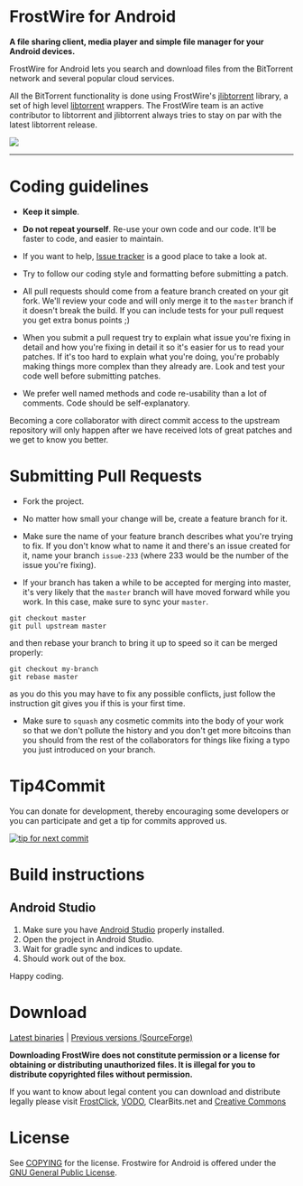 # FrostWire for Android

**A file sharing client, media player and simple file manager for your Android devices.**

FrostWire for Android lets you search and download files from the BitTorrent network and several popular cloud services.

All the BitTorrent functionality is done using FrostWire's [jlibtorrent](https://github.com/frostwire/frostwire-jlibtorrent) library, a set of high level [libtorrent](https://github.com/arvidn/libtorrent) wrappers. The FrostWire team is an active contributor to libtorrent and jlibtorrent always tries to stay on par with the latest libtorrent release.

![](http://i.imgur.com/U20h8cL.png)
- - -
# Coding guidelines

- **Keep it simple**.

- **Do not repeat yourself**. Re-use your own code and our code. It'll be faster to code, and easier to maintain.

- If you want to help, [Issue tracker](https://github.com/frostwire/frostwire-android/issues) is a good place to take a look at.

- Try to follow our coding style and formatting before submitting a patch.
 
- All pull requests should come from a feature branch created on your git fork. We'll review your code and will only merge it to the `master` branch if it doesn't break the build. If you can include tests for your pull request you get extra bonus points ;)

- When you submit a pull request try to explain what issue you're fixing in detail and how you're fixing in detail it so it's easier for us to read your patches.
  If it's too hard to explain what you're doing, you're probably making things more complex than they already are.
  Look and test your code well before submitting patches.

- We prefer well named methods and code re-usability than a lot of comments. Code should be self-explanatory.

Becoming a core collaborator with direct commit access to the upstream repository will only happen after we have received lots of great patches and we get to know you better.


# Submitting Pull Requests

- Fork the project.

- No matter how small your change will be, create a feature branch for it.

- Make sure the name of your feature branch describes what you're trying to fix. If you don't know what to name it and there's an issue created for it, name your branch `issue-233` (where 233 would be the number of the issue you're fixing).

- If your branch has taken a while to be accepted for merging into master, it's very likely that the `master` branch will have moved forward while you work. In this case, make sure to sync your `master`.
 
```
git checkout master
git pull upstream master
```
   and then rebase your branch to bring it up to speed so it can be merged properly:
```
git checkout my-branch
git rebase master
```
   as you do this you may have to fix any possible conflicts, just follow the instruction git gives you if this is your first time.

- Make sure to `squash` any cosmetic commits into the body of your work so that we don't pollute the history and you don't get more bitcoins than you should from the rest of the collaborators for things like fixing a typo you just introduced on your branch.


# Tip4Commit

You can donate for development, thereby encouraging some developers or you can participate and get a tip for commits approved us.

[![tip for next commit](https://tip4commit.com/projects/200.svg)](https://tip4commit.com/github/frostwire/frostwire-android)

# Build instructions

## Android Studio

1. Make sure you have [Android Studio](https://developer.android.com/sdk/installing/studio.html) properly installed.
2. Open the project in Android Studio.
3. Wait for gradle sync and indices to update.
4. Should work out of the box.

Happy coding.

# Download

[Latest binaries](http://www.frostwire.com/android) | [Previous versions (SourceForge)](https://sourceforge.net/projects/frostwire-android/files/)

**Downloading FrostWire does not constitute permission or a license for obtaining or distributing unauthorized files. It is illegal for you to distribute copyrighted files without permission.**

If you want to know about legal content you can download and distribute legally please visit [FrostClick](http://frostclick.com), [VODO](http://vodo.net), ClearBits.net and [Creative Commons](http://creativecommons.org)

# License

See [COPYING](COPYING) for the license. Frostwire for Android is offered under the [GNU General Public License](http://www.gnu.org/copyleft/gpl.html).
